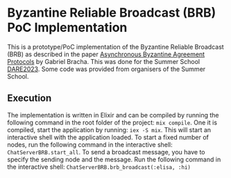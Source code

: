 # Byzantine Reliable Broadcast (BRB) PoC Implementation
This is a prototype/PoC implementation of the Byzantine Reliable Broadcast (BRB) as described in the paper [Asynchronous Byzantine Agreement Protocols](https://www.sciencedirect.com/science/article/pii/089054018790054X) by Gabriel Bracha.
This was done for the Summer School [DARE2023](https://soft.vub.ac.be/dare23/).
Some code was provided from organisers of the Summer School.

## Execution
The implementation is written in Elixir and can be compiled by running the following command in the root folder of the project: `mix compile`.
One it is compiled, start the application by running: `iex -S mix`. This will start an interactive shell with the application loaded.
To start a fixed number of nodes, run the following command in the interactive shell: `ChatServerBRB.start_all`.
To send a broadcast message, you have to specify the sending node and the message. Run the following command in the interactive shell: `ChatServerBRB.brb_broadcast(:elisa, :hi)`
